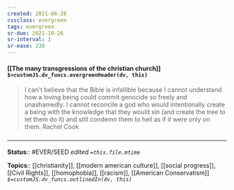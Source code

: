 ```yaml
---
created: 2021-06-28
cssclass: evergreen
tags: evergreen
sr-due: 2021-10-26
sr-interval: 1
sr-ease: 230
---
```


#### [[The many transgressions of the christian church]] `$=customJS.dv_funcs.evergreenHeader(dv, this)`

> I can't believe that the Bible is infallible because I cannot understand how a loving being could commit genocide so freely and unashamedly. I cannot reconcile a god who would intentionally create a being with the knowledge that they would sin (and create the tree to let them do it) and still condemn them to hell as if it were only on them.
> Rachel Cook

### <hr class="footnote"/>

**Status**:: #EVER/SEED
*edited `=this.file.mtime`*

**Topics**:: [[christianity]], [[modern american culture]], [[social progress]], [[Civil Rights]], [[homophobia]], [[racism]], [[American Conservatism]]
*`$=customJS.dv_funcs.outlinedIn(dv, this)`*
